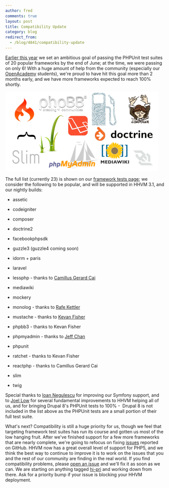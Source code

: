 ```yaml
---
author: fred
comments: true
layout: post
title: Compatibility Update
category: blog
redirect_from:
  - /blog/4841/compatibility-update
---
```


[Earlier this year](http://hhvm.com/blog/3743/hhvm-the-next-six-months) we set an ambitious goal of passing the PHPUnit test suites of 20 popular frameworks by the end of June; at the time, we were passing on only 6! With a huge amount of help from the community (especially our [OpenAcademy](https://www.facebook.com/OpenAcademyProgram) students), we're proud to have hit this goal more than 2 months early, and we have more frameworks expected to reach 100% shortly.

![lotsoflogos](/static/images/posts/lotsoflogos1.png)

The full list (currently 23) is shown on our [framework tests page](http://hhvm.com/frameworks/); we consider the following to be popular, and will be supported in HHVM 3.1, and our nightly builds:




  * assetic


  * codeigniter


  * composer


  * doctrine2


  * facebookphpsdk


  * guzzle3 (guzzle4 coming soon)


  * idorm + paris


  * laravel


  * lessphp - thanks to [Camillus Gerard Cai](https://github.com/cgcai)


  * mediawiki


  * mockery


  * monolog - thanks to [Rafe Kettler](https://github.com/rafekettler)


  * mustache - thanks to [Kevan Fisher](https://github.com/k-fish)


  * phpbb3 - thanks to Kevan Fisher


  * phpmyadmin - thanks to [Jeff Chan](https://github.com/jeffchan)


  * phpunit


  * ratchet - thanks to Kevan Fisher


  * reactphp - thanks to Camillus Gerard Cai


  * slim


  * twig


Special thanks to [Ioan Negulescu](https://github.com/idn2104) for improving our Symfony support, and to [Joel Low](https://github.com/lowjoel) for several fundamental improvements to HHVM helping all of us, and for bringing Drupal 8's PHPUnit tests to 100% -  Drupal 8 is not included in the list above as the PHPUnit tests are a small portion of their full test suite.

What's next? Compatibility is still a huge priority for us, though we feel that targeting framework test suites has run its course and gotten us most of the low hanging fruit. After we've finished support for a few more frameworks that are nearly complete, we're going to refocus on fixing [issues](https://github.com/facebook/hhvm/issues?state=open) reported on GitHub. HHVM now has a great overall level of support for PHP5, and we think the best way to continue to improve it is to work on the issues that you and the rest of our community are finding in the real world. If you find compatibility problems, please [open an issue](https://github.com/facebook/hhvm/issues/new) and we'll fix it as soon as we can. We are starting on anything tagged [hi-pri](https://github.com/facebook/hhvm/issues?labels=hi-pri&page=1&state=open) and working down from there. Ask for a priority bump if your issue is blocking your HHVM deployment.
